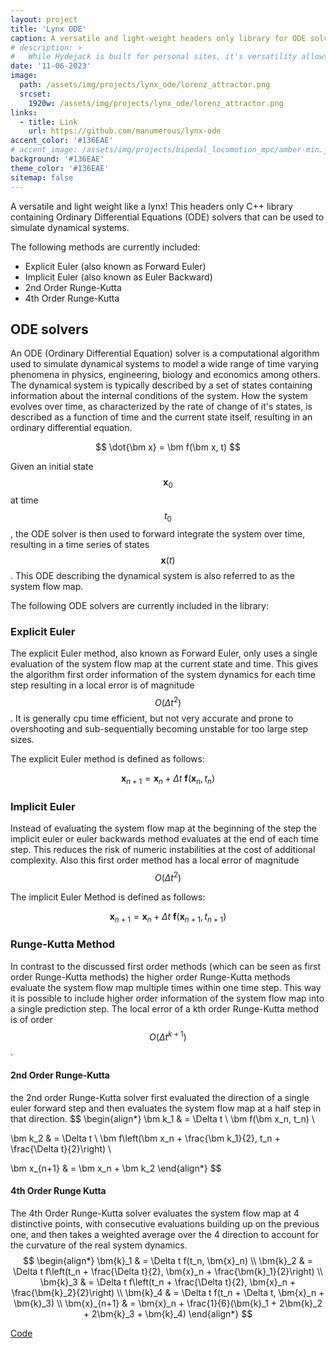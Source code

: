 ```yaml
---
layout: project
title: 'Lynx ODE'
caption: A versatile and light-weight headers only library for ODE solvers in C++
# description: >
#   While Hydejack is built for personal sites, it's versatility allows it to be used a product page as well.
date: '11-06-2023'
image: 
  path: /assets/img/projects/lynx_ode/lorenz_attractor.png
  srcset: 
    1920w: /assets/img/projects/lynx_ode/lorenz_attractor.png
links:
  - title: Link
    url: https://github.com/manumerous/lynx-ode
accent_color: '#136EAE'
# accent_image: /assets/img/projects/bipedal_locomotion_mpc/amber-min.jpg
background: '#136EAE'
theme_color: '#136EAE'
sitemap: false
---
```


A versatile and light weight like a lynx! This headers only C++ library containing Ordinary Differential Equations (ODE) solvers that can be used to simulate dynamical systems.

The following methods are currently included:

- Explicit Euler (also known as Forward Euler)
- Implicit Euler (also known as Euler Backward)
- 2nd Order Runge-Kutta
- 4th Order Runge-Kutta

## ODE solvers

An ODE (Ordinary Differential Equation) solver is a computational algorithm used to simulate dynamical systems to model a wide range of time varying phenomena in physics, engineering, biology and economics among others. The dynamical system is typically described by a set of states containing information about the internal conditions of the system. How the system evolves over time, as characterized by the rate of change of it's states, is described as a function of time and the current state itself, resulting in an ordinary differential equation.

$$ \dot{\bm x} = \bm f(\bm x, t) $$

Given an initial state $$\bm x_0$$ at time $$t_0$$, the ODE solver is then used to forward integrate the system over time, resulting in a time series of states $$\bm x(t)$$. This ODE describing the dynamical system is also referred to as the system flow map. 

The following ODE solvers are currently included in the library:

### Explicit Euler

The explicit Euler method, also known as Forward Euler, only uses a single evaluation of the system flow map at the current state and time. This gives the algorithm first order information of the system dynamics for each time step resulting in a local error is of magnitude $$ O( \Delta t^2 ) $$. It is generally cpu time efficient, but not very accurate and prone to overshooting and sub-sequentially becoming unstable for too large step sizes. 

The explicit Euler method is defined as follows:

$$\bm  x_{n+1} =\bm x_n + \Delta t \ \bm f(\bm x_n, t_n) $$

### Implicit Euler

Instead of evaluating the system flow map at the beginning of the step the implicit euler or euler backwards method evaluates at the end of each time step. This reduces the risk of numeric instabilities at the cost of additional complexity. Also this first order method has a local error of magnitude $$O(\Delta t^2)$$

The implicit Euler Method is defined as follows: 

$$\bm x_{n+1} = \bm x_n + \Delta t \ \bm f(\bm x_{n+1}, t_{n+1}) $$

### Runge-Kutta Method

In contrast to the discussed first order methods (which can be seen as first order Runge-Kutta methods) the higher order Runge-Kutta methods evaluate the system flow map multiple times within one time step. This way it is possible to include higher order information of the system flow map into a single prediction step. The local error of a kth order Runge-Kutta method is of order $$O(\Delta t^{k+1})$$. 

#### 2nd Order Runge-Kutta
the 2nd order Runge-Kutta solver first evaluated the direction of a single euler forward step and then evaluates the system flow map at a half step in that direction. 
$$
\begin{align*}
\bm k_1 & = \Delta t \  \bm f(\bm x_n, t_n) \\

\bm k_2 & = \Delta t \ \bm f\left(\bm x_n + \frac{\bm k_1}{2}, t_n + \frac{\Delta t}{2}\right) \\

\bm x_{n+1} & = \bm x_n + \bm k_2
\end{align*}
$$

#### 4th Order Runge Kutta
The 4th Order Runge-Kutta solver evaluates the system flow map at 4 distinctive points, with consecutive evaluations building up on the previous one, and then takes a weighted average over the 4 direction to account for the curvature of the real system dynamics. 
$$
\begin{align*}
\bm{k}_1 & = \Delta t f(t_n, \bm{x}_n) \\
\bm{k}_2 & = \Delta t f\left(t_n + \frac{\Delta t}{2}, \bm{x}_n + \frac{\bm{k}_1}{2}\right) \\
\bm{k}_3 & = \Delta t f\left(t_n + \frac{\Delta t}{2}, \bm{x}_n + \frac{\bm{k}_2}{2}\right) \\
\bm{k}_4 & = \Delta t f(t_n + \Delta t, \bm{x}_n + \bm{k}_3) \\
\bm{x}_{n+1} & = \bm{x}_n + \frac{1}{6}(\bm{k}_1 + 2\bm{k}_2 + 2\bm{k}_3 + \bm{k}_4)
\end{align*}
$$


<a href="https://github.com/manumerous/lynx-ode" class="btn btn-sm btn-primary mt1" target="_blank">
        Code
</a>


